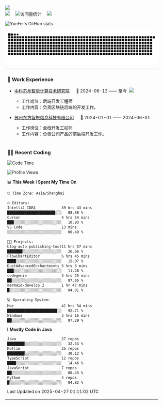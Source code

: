   <!-- dynamic typing effect 动态打字效果 -->
  <div>
    <a href="http://yunfei.plus">
      <img src="https://readme-typing-svg.demolab.com?font=Fira+Code&pause=1000&width=435&lines=console.log(%22Hello%2C%20World%22);祝您今天愉快!&center=true&size=27" />
    </a>
  </div>

  <div>
    <a href="http://yunfei.plus/"><img src="https://img.shields.io/badge/Website-博客-8c36db" /></a>&emsp;
    <!-- visitor -->
    <img src="https://komarev.com/ghpvc/?username=yunfeidog&label=Views&color=orange&style=flat" alt="访问量统计" />&emsp;
    <!-- wakatime -->    
    <a href="https://wakatime.com/@yunfeidog"><img src="https://wakatime.com/badge/user/42d0678c-368b-448b-9a77-5d21c5b55352.svg" /></a>
  </div>

![YunFei's GitHub stats](https://github-readme-stats.vercel.app/api?username=yunfeidog)

![snake](./dist/github-contribution-grid-snake.svg)


<table>

<tr><td>

### 🏢 Work Experience

<img align="right" width="88" src="https://cdn.jsdelivr.net/gh/yunfeidog/yunfeidog/assets/images/yuanze.png" />

- [中科苏州智能计算技术研究院](http://iict.ac.cn/sy) &emsp; 📌 2024-06-13 —— 至今

    - 工作岗位：后端开发工程师
    - 工作内容：负责区块链后端的开发工作。

- [苏州东方智旅信息科技有限公司](http://www.leyoobao.com/) &emsp; 📌 2024-01-01 —— 2024-06-01

    - 工作岗位：全栈开发工程师
    - 工作内容：负责公司产品的前后端开发工作。

</td></tr>

<tr><td>

### 👩‍💻 Recent Coding

<!--START_SECTION:waka-->
![Code Time](http://img.shields.io/badge/Code%20Time-2%2C972%20hrs%2032%20mins-blue)

![Profile Views](http://img.shields.io/badge/Profile%20Views-0-blue)

📊 **This Week I Spent My Time On** 

```text
🕑︎ Time Zone: Asia/Shanghai

🔥 Editors: 
IntelliJ IDEA            39 hrs 43 mins      ██████████████████████░░░   88.58 % 
Cursor                   4 hrs 54 mins       ███░░░░░░░░░░░░░░░░░░░░░░   10.93 % 
VS Code                  13 mins             ░░░░░░░░░░░░░░░░░░░░░░░░░   00.49 % 

🐱‍💻 Projects: 
blog-auto-publishing-tool11 hrs 57 mins      ███████░░░░░░░░░░░░░░░░░░   26.66 % 
FlowChartEditor          6 hrs 45 mins       ████░░░░░░░░░░░░░░░░░░░░░   15.07 % 
DustAdvancedEnchantments 5 hrs 3 mins        ███░░░░░░░░░░░░░░░░░░░░░░   11.28 % 
codegenie                3 hrs 25 mins       ██░░░░░░░░░░░░░░░░░░░░░░░   07.65 % 
mermaid-develop 2        1 hr 47 mins        █░░░░░░░░░░░░░░░░░░░░░░░░   04.01 % 

💻 Operating System: 
Mac                      41 hrs 34 mins      ███████████████████████░░   92.71 % 
Windows                  3 hrs 16 mins       ██░░░░░░░░░░░░░░░░░░░░░░░   07.29 % 
```

**I Mostly Code in Java** 

```text
Java                     27 repos            ████████░░░░░░░░░░░░░░░░░   32.53 % 
Kotlin                   25 repos            ████████░░░░░░░░░░░░░░░░░   30.12 % 
TypeScript               12 repos            ████░░░░░░░░░░░░░░░░░░░░░   14.46 % 
JavaScript               7 repos             ██░░░░░░░░░░░░░░░░░░░░░░░   08.43 % 
Python                   4 repos             █░░░░░░░░░░░░░░░░░░░░░░░░   04.82 % 
```




 Last Updated on 2025-04-27 01:11:02 UTC
<!--END_SECTION:waka-->

</td></tr>
<table>
